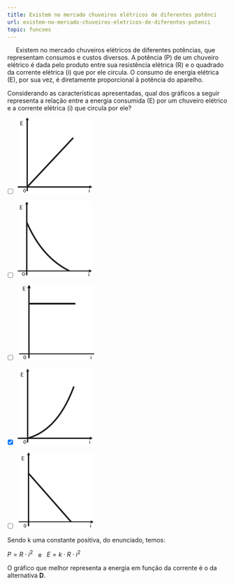 ```yaml
---
title: Existem no mercado chuveiros elétricos de diferentes potênci
url: existem-no-mercado-chuveiros-eletricos-de-diferentes-potenci
topic: funcoes
---
```



     Existem no mercado chuveiros elétricos de diferentes potências, que representam consumos e custos diversos. A potência (P) de um chuveiro elétrico é dada pelo produto entre sua resistência elétrica (R) e o quadrado da corrente elétrica (i) que por ele circula. O consumo de energia elétrica (E), por sua vez, é diretamente proporcional à potência do aparelho.

Considerando as características apresentadas, qual dos gráficos a seguir representa a relação entre a energia consumida (E) por um chuveiro elétrico e a corrente elétrica (i) que circula por ele?



- [ ] ![](45f8f7b7-cb59-a048-0249-be8393a4604b.png)
- [ ] ![](c695cf25-a773-7c5a-8ba6-cb287ed5db54.png)
- [ ] ![](420a522c-50fe-077a-4c2e-c0b04f350551.png)
- [x] ![](85b580a7-7107-6da8-6b29-67622a19b5d7.png)
- [ ] ![](969ddf84-5e67-2ea9-9b06-a8bf0bf7c5a1.png)


Sendo k uma constante positiva, do enunciado, temos:

$P = R \cdot i^2$   e   $E = k \cdot R \cdot i^2$

O gráfico que melhor representa a energia em função da corrente é o da alternativa **D**.

